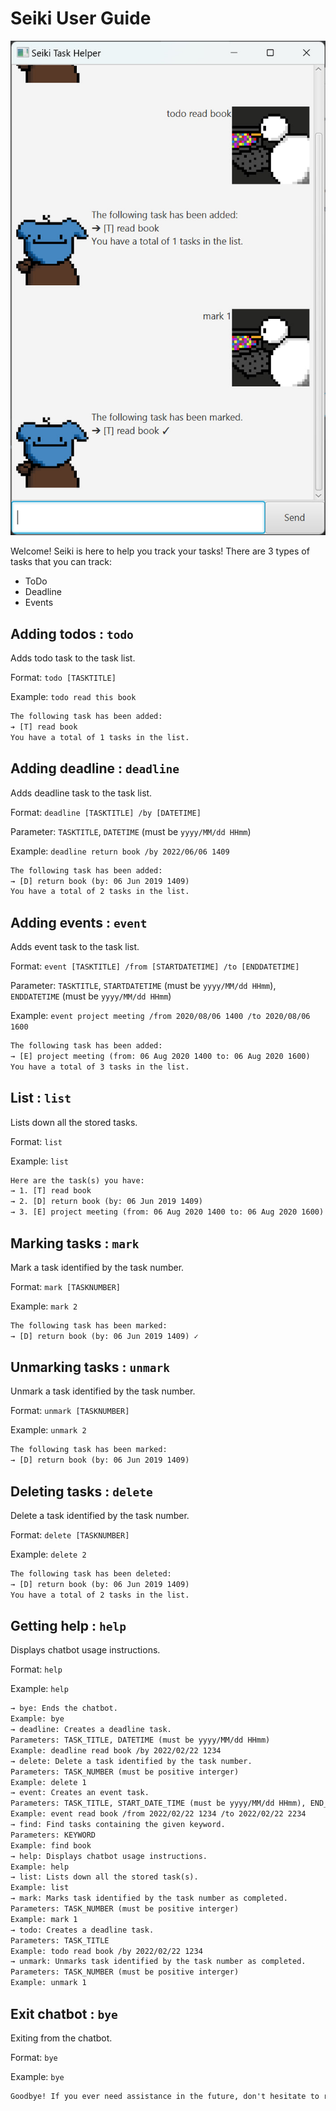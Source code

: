 # Seiki User Guide

![Ui.png](Ui.png)

Welcome! Seiki is here to help you track your tasks!
There are 3 types of tasks that you can track:
 - ToDo
 - Deadline
 - Events

## Adding todos : `todo`
Adds todo task to the task list.

Format: `todo [TASKTITLE]`

Example: `todo read this book`

```dtd
The following task has been added:
➔ [T] read book 
You have a total of 1 tasks in the list.
```

## Adding deadline : `deadline`
Adds deadline task to the task list.

Format: `deadline [TASKTITLE] /by [DATETIME]`

Parameter: `TASKTITLE`, `DATETIME` (must be `yyyy/MM/dd HHmm`)

Example: `deadline return book /by 2022/06/06 1409`

```dtd
The following task has been added:
→ [D] return book (by: 06 Jun 2019 1409)
You have a total of 2 tasks in the list.
```

## Adding events : `event`
Adds event task to the task list.

Format: `event [TASKTITLE] /from [STARTDATETIME] /to [ENDDATETIME]`

Parameter: `TASKTITLE`, `STARTDATETIME` (must be `yyyy/MM/dd HHmm`), `ENDDATETIME` (must be `yyyy/MM/dd HHmm`)

Example: `event project meeting /from 2020/08/06 1400 /to 2020/08/06 1600`

```dtd
The following task has been added:
→ [E] project meeting (from: 06 Aug 2020 1400 to: 06 Aug 2020 1600)
You have a total of 3 tasks in the list.
```

## List : `list`
Lists down all the stored tasks.

Format: `list`

Example: `list`

```dtd
Here are the task(s) you have:
→ 1. [T] read book
→ 2. [D] return book (by: 06 Jun 2019 1409)
→ 3. [E] project meeting (from: 06 Aug 2020 1400 to: 06 Aug 2020 1600)
```

## Marking tasks : `mark`
Mark a task identified by the task number.

Format: `mark [TASKNUMBER]`

Example: `mark 2`

```dtd
The following task has been marked:
→ [D] return book (by: 06 Jun 2019 1409) ✓
```

## Unmarking tasks : `unmark`
Unmark a task identified by the task number.

Format: `unmark [TASKNUMBER]`

Example: `unmark 2`

```dtd
The following task has been marked:
→ [D] return book (by: 06 Jun 2019 1409)
```

## Deleting tasks : `delete`
Delete a task identified by the task number.

Format: `delete [TASKNUMBER]`

Example: `delete 2`

```dtd
The following task has been deleted:
→ [D] return book (by: 06 Jun 2019 1409)
You have a total of 2 tasks in the list.
```

## Getting help : `help`
Displays chatbot usage instructions.

Format: `help`

Example: `help`

```dtd
→ bye: Ends the chatbot.
Example: bye
→ deadline: Creates a deadline task.
Parameters: TASK_TITLE, DATETIME (must be yyyy/MM/dd HHmm)
Example: deadline read book /by 2022/02/22 1234
→ delete: Delete a task identified by the task number.
Parameters: TASK_NUMBER (must be positive interger)
Example: delete 1
→ event: Creates an event task.
Parameters: TASK_TITLE, START_DATE_TIME (must be yyyy/MM/dd HHmm), END_DATE_TIME (must be yyyy/MM/dd HHmm)
Example: event read book /from 2022/02/22 1234 /to 2022/02/22 2234
→ find: Find tasks containing the given keyword.
Parameters: KEYWORD
Example: find book
→ help: Displays chatbot usage instructions.
Example: help
→ list: Lists down all the stored task(s).
Example: list
→ mark: Marks task identified by the task number as completed.
Parameters: TASK_NUMBER (must be positive interger)
Example: mark 1
→ todo: Creates a deadline task.
Parameters: TASK_TITLE
Example: todo read book /by 2022/02/22 1234
→ unmark: Unmarks task identified by the task number as completed.
Parameters: TASK_NUMBER (must be positive interger)
Example: unmark 1
```

## Exit chatbot : `bye`
Exiting from the chatbot.

Format: `bye`

Example: `bye`

```dtd
Goodbye! If you ever need assistance in the future, don't hesitate to reach out. Take care!
```
